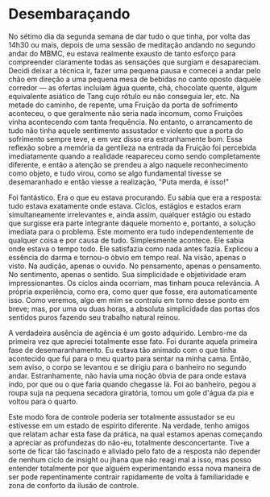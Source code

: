 # Desembaraçando

No sétimo dia da segunda semana de dar tudo o que tinha, por volta das 14h30 ou mais, depois de uma sessão de meditação andando no segundo andar do MBMC, eu estava realmente exausto de tanto esforço para compreender claramente todas as sensações que surgiam e desapareciam. Decidi deixar a técnica ir, fazer uma pequena pausa e comecei a andar pelo chão em direção a uma pequena mesa de bebidas no canto oposto daquele corredor — as ofertas incluíam água quente, chá, chocolate quente, algum equivalente asiático de Tang cujo rótulo eu não conseguia ler, etc. Na metade do caminho, de repente, uma Fruição da porta de sofrimento aconteceu, o que geralmente não seria nada incomum, como Fruições vinha acontecendo com tanta frequência. No entanto, o arrancamento de tudo não tinha aquele sentimento assustador e violento que a porta do sofrimento sempre teve, e em vez disso era estranhamente bom. Essa reflexão sobre a memória da gentileza na entrada da Fruição foi percebida imediatamente quando a realidade reapareceu como sendo completamente diferente, e então a atenção se prendeu a algo naquele reconhecimento como objeto, e tudo virou, como se algo fundamental tivesse se desemaranhado e então viesse a realização, "Puta merda, é isso!"

Foi fantástico. Era o que eu estava procurando. Eu sabia que era a resposta: tudo estava exatamente onde estava. Ciclos, estágios e estados eram simultaneamente irrelevantes e, ainda assim, qualquer estágio ou estado que surgisse era parte integrante daquele momento e, portanto, a solução imediata para o problema. Este momento era tudo independentemente de qualquer coisa e por causa de tudo. Simplesmente acontece. Ele sabia onde estava o tempo todo. Ele satisfazia como nada antes fazia. Explicou a essência do darma e tornou-o óbvio em tempo real. Na visão, apenas o visto. Na audição, apenas o ouvido. No pensamento, apenas o pensamento. No sentimento, apenas o sentido. Sua simplicidade e objetividade eram impressionantes. Os ciclos ainda ocorriam, mas tinham pouca relevância. A própria experiência, como era, como quer que fosse, era automaticamente isso. Como veremos, algo em mim se contraiu em torno desse ponto em breve; mas, por uma ou duas horas, a absoluta simplicidade das portas dos sentidos puros fazendo seu trabalho natural reinou.

A verdadeira ausência de agência é um gosto adquirido. Lembro-me da primeira vez que apreciei totalmente esse fato. Foi durante aquela primeira fase de desemaranhamento. Eu estava tão animado com o que tinha acontecido que fui para o meu quarto para sentar na minha cama. Então, sem aviso, o corpo se levantou e se dirigiu para o banheiro no segundo andar. Estranhamente, não havia uma noção óbvia de para onde estava indo, por que ou o que faria quando chegasse lá. Foi ao banheiro, pegou a roupa suja na pequena secadora giratória, tomou um gole d'água da pia e voltou para o quarto.

Este modo fora de controle poderia ser totalmente assustador se eu estivesse em um estado de espírito diferente. Na verdade, tenho amigos que relatam achar esta fase da prática, na qual estamos apenas começando a apreciar as profundezas do não-eu, totalmente desconcertante. Tive a sorte de ficar tão fascinado e aliviado pelo fato de a resposta não depender de nenhum ciclo de insight ou jhana que não reagi mal a isso, mas posso entender totalmente por que alguém experimentando essa nova maneira de ser pode repentinamente contrair rapidamente de volta à familiaridade e zona de conforto da ilusão de controle.
